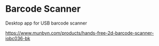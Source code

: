 # Barcode Scanner

Desktop app for USB barcode scanner

https://www.munbyn.com/products/hands-free-2d-barcode-scanner-iobc036-bk
